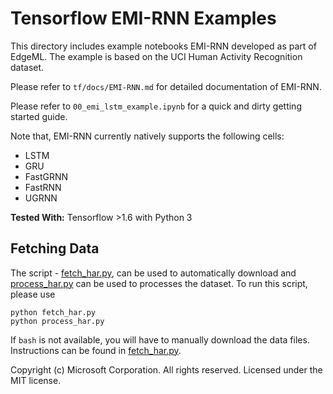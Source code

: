 # Tensorflow EMI-RNN Examples

This directory includes example notebooks EMI-RNN developed as part of EdgeML.
The example is based on the UCI Human Activity Recognition dataset.

Please refer to `tf/docs/EMI-RNN.md` for detailed documentation of EMI-RNN.

Please refer to `00_emi_lstm_example.ipynb` for a quick and dirty getting
started guide.

Note that, EMI-RNN currently natively supports the following cells:
- LSTM
- GRU
- FastGRNN
- FastRNN
- UGRNN

**Tested With:** Tensorflow >1.6 with Python 3

## Fetching Data

The script - [fetch_har.py](fetch_har.py), can be used to  automatically
download and [process_har.py](process_har.py) can be used to processes the
dataset. 
 To run this script, please use

    python fetch_har.py
    python process_har.py

If `bash` is not available, you will have to manually download the data files. 
Instructions can be found in [fetch_har.py](fetch_har.py).

Copyright (c) Microsoft Corporation. All rights reserved. 
Licensed under the MIT license.
